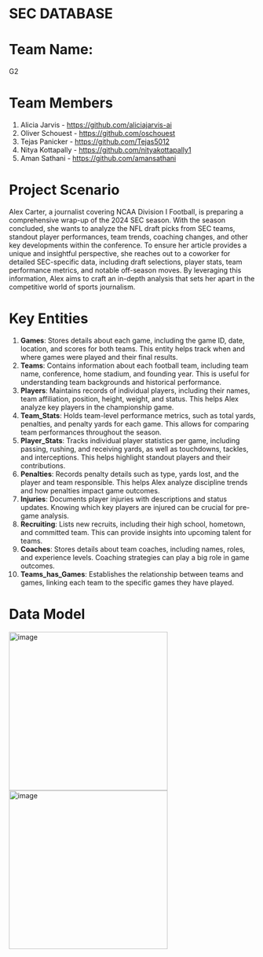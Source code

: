 # SEC DATABASE
# Team Name: 
G2

# Team Members
1. Alicia Jarvis - https://github.com/aliciajarvis-ai
2. Oliver Schouest - https://github.com/oschouest
3. Tejas Panicker - https://github.com/Tejas5012
4. Nitya Kottapally - https://github.com/nityakottapally1
5. Aman Sathani - https://github.com/amansathani

# Project Scenario
Alex Carter, a journalist covering NCAA Division I Football, is preparing a comprehensive wrap-up of the 2024 SEC season. With the season concluded, she wants to analyze the NFL draft picks from SEC teams, standout player performances, team trends, coaching changes, and other key developments within the conference. To ensure her article provides a unique and insightful perspective, she reaches out to a coworker for detailed SEC-specific data, including draft selections, player stats, team performance metrics, and notable off-season moves. By leveraging this information, Alex aims to craft an in-depth analysis that sets her apart in the competitive world of sports journalism.

# Key Entities
1. **Games**: Stores details about each game, including the game ID, date, location, and scores for both teams. This entity helps track when and where games were played and their final results.
2. **Teams**: Contains information about each football team, including team name, conference, home stadium, and founding year. This is useful for understanding team backgrounds and historical performance.
3. **Players**: Maintains records of individual players, including their names, team affiliation, position, height, weight, and status. This helps Alex analyze key players in the championship game.
4. **Team_Stats**: Holds team-level performance metrics, such as total yards, penalties, and penalty yards for each game. This allows for comparing team performances throughout the season.
5. **Player_Stats**: Tracks individual player statistics per game, including passing, rushing, and receiving yards, as well as touchdowns, tackles, and interceptions. This helps highlight standout players and their contributions.
6. **Penalties**: Records penalty details such as type, yards lost, and the player and team responsible. This helps Alex analyze discipline trends and how penalties impact game outcomes.
7. **Injuries**: Documents player injuries with descriptions and status updates. Knowing which key players are injured can be crucial for pre-game analysis.
8. **Recruiting**: Lists new recruits, including their high school, hometown, and committed team. This can provide insights into upcoming talent for teams.
9. **Coaches**: Stores details about team coaches, including names, roles, and experience levels. Coaching strategies can play a big role in game outcomes.
10. **Teams_has_Games**: Establishes the relationship between teams and games, linking each team to the specific games they have played.

# Data Model
<img width="323" alt="image" src= "https://github.com/user-attachments/assets/cb287cc5-0321-4dd1-9bd8-74bcd3a3dc7c" />

<img width="323" alt="image" src="https://github.com/user-attachments/assets/42d2769b-207f-4751-ba30-26bdc8adb55f" />
